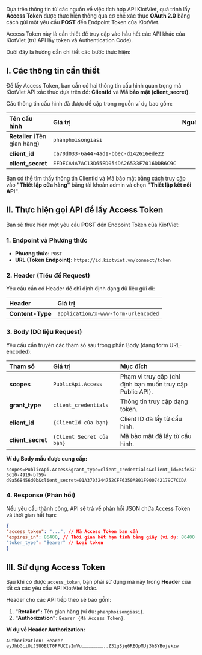 Dựa trên thông tin từ các nguồn về việc tích hợp API KiotViet, quá trình lấy **Access Token** được thực hiện thông qua cơ chế xác thực **OAuth 2.0** bằng cách gửi một yêu cầu **POST** đến Endpoint Token của KiotViet.

Access Token này là cần thiết để truy cập vào hầu hết các API khác của KiotViet (trừ API lấy token và Authentication Code).

Dưới đây là hướng dẫn chi tiết các bước thực hiện:

## I. Các thông tin cần thiết

Để lấy Access Token, bạn cần có hai thông tin cấu hình quan trọng mà KiotViet API xác thực dựa trên đó: **ClientId** và **Mã bảo mật (client\_secret)**.

Các thông tin cấu hình đã được đề cập trong nguồn ví dụ bao gồm:

| Tên cấu hình | Giá trị | Nguồn |
| :--- | :--- | :--- |
| **Retailer** (Tên gian hàng) | `phanphoisongiasi` | |
| **client\_id** | `ca70d033-6a44-4ad1-bbec-d142616ede22` | |
| **client\_secret** | `EFDECA4A7AC13D65ED054DA26533F7016DDB6C9C` | |

Bạn có thể tìm thấy thông tin ClientId và Mã bảo mật bằng cách truy cập vào **"Thiết lập cửa hàng"** bằng tài khoản admin và chọn **"Thiết lập kết nối API"**.

## II. Thực hiện gọi API để lấy Access Token

Bạn sẽ thực hiện một yêu cầu **POST** đến Endpoint Token của KiotViet:

### 1. Endpoint và Phương thức

*   **Phương thức:** `POST`
*   **URL (Token Endpoint):** `https://id.kiotviet.vn/connect/token`

### 2. Header (Tiêu đề Request)

Yêu cầu cần có Header để chỉ định định dạng dữ liệu gửi đi:

| Header | Giá trị |
| :--- | :--- |
| **Content-Type** | `application/x-www-form-urlencoded` |

### 3. Body (Dữ liệu Request)

Yêu cầu cần truyền các tham số sau trong phần Body (dạng form URL-encoded):

| Tham số | Giá trị | Mục đích |
| :--- | :--- | :--- |
| **scopes** | `PublicApi.Access` | Phạm vi truy cập (chỉ định bạn muốn truy cập Public API). |
| **grant\_type** | `client_credentials` | Thông tin truy cập dạng token. |
| **client\_id** | `{ClientId của bạn}` | Client ID đã lấy từ cấu hình. |
| **client\_secret** | `{Client Secret của bạn}` | Mã bảo mật đã lấy từ cấu hình. |

**Ví dụ Body mẫu được cung cấp:**

```
scopes=PublicApi.Access&grant_type=client_credentials&client_id=e4fe37ab-5d10-4919-bf59-d9a568456d0b&client_secret=01A3703244752CFF6350A801F900742179C7CCDA
```

### 4. Response (Phản hồi)

Nếu yêu cầu thành công, API sẽ trả về phản hồi JSON chứa Access Token và thời gian hết hạn:

```json
{
"access_token": "...", // Mã Access Token bạn cần
"expires_in": 86400, // Thời gian hết hạn tính bằng giây (ví dụ: 86400 giây = 24 giờ)
"token_type": "Bearer" // Loại token
}
```

## III. Sử dụng Access Token

Sau khi có được `access_token`, bạn phải sử dụng mã này trong **Header** của tất cả các yêu cầu API KiotViet khác.

Header cho các API tiếp theo sẽ bao gồm:

1.  **"Retailer":** Tên gian hàng (ví dụ: `phanphoisongiasi`).
2.  **"Authorization":** `Bearer {Mã Access Token}`.

**Ví dụ về Header Authorization:**

`Authorization: Bearer eyJhbGciOiJSU0EtT0FFUCIsImVu……………………..Z31gSjq6REOpMUj3hBYBojekzw`